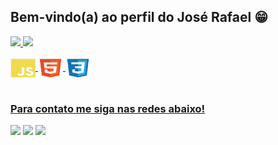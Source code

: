 ## Bem-vindo(a) ao perfil do José Rafael 😁

 <div>
   <a href="https://github.com/ZeRafael31">
   <img height="180em" src="https://github-readme-stats.vercel.app/api?username=ZeRafael31&show_icons=true&theme=tokyonight&include_all_commits=true&count_private=true"/>
   <img height="180em" src="https://github-readme-stats.vercel.app/api/top-langs/?username=ZeRafael31&layout=compact&langs_count=6&theme=tokyonight&include_all_commits=true&count_private=true"/>
</div>
    
<div style="display: inline_block"><br>
  <img align="center" alt="Js" height="30" width="40" src="https://raw.githubusercontent.com/devicons/devicon/master/icons/javascript/javascript-plain.svg">
  <img align="center" alt="HTML" height="30" width="40" src="https://raw.githubusercontent.com/devicons/devicon/master/icons/html5/html5-original.svg">
  <img align="center" alt="CSS" height="30" width="40" src="https://raw.githubusercontent.com/devicons/devicon/master/icons/css3/css3-original.svg">
</div>
 
<br>
 
### Para contato me siga nas redes abaixo!
 
<div> 
  <a href="https://www.instagram.com/zrpires/" target="_blank"><img src="https://img.shields.io/badge/Instagram-E4405F?style=flat&logo=instagram&logoColor=white" target="_blank"></a>
 <a href="https://x.com/zrpires" target="_blank"><img src="https://img.shields.io/badge/Twitter-000000?style=flat&logo=x&logoColor=white" target="_blank"></a> 
  <a href="https://www.linkedin.com/in/josé-rafael-pires/" target="_blank"><img src="https://img.shields.io/badge/LinkedIn-0A66C2?style=flat&logo=linkedin&logoColor=white" target="_blank"></a>
</div>
